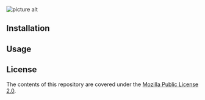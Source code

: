 ![picture alt](https://i.imgur.com/j9RHAvz.png "Logo")
## Installation


## Usage


## License

The contents of this repository are covered under the [Mozilla Public License 2.0](LICENSE).
